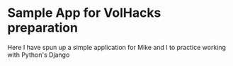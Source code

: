 # Sample App for VolHacks preparation

Here I have spun up a simple application for Mike and I to practice working with Python's Django

